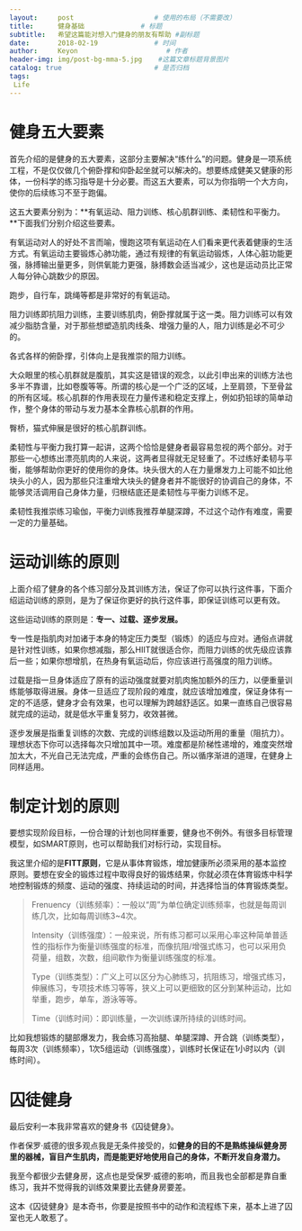 ```yaml
---
layout:     post                    # 使用的布局（不需要改）
title:      健身基础              # 标题 
subtitle:   希望这篇能对想入门健身的朋友有帮助 #副标题
date:       2018-02-19              # 时间
author:     Keyon                      # 作者
header-img: img/post-bg-mma-5.jpg    #这篇文章标题背景图片
catalog: true                       # 是否归档
tags:
 Life
---
```


# 健身五大要素
首先介绍的是健身的五大要素，这部分主要解决“练什么”的问题。健身是一项系统工程，不是仅仅做几个俯卧撑和仰卧起坐就可以解决的。想要练成健美又健康的形体，一份科学的练习指导是十分必要。而这五大要素，可以为你指明一个大方向，使你的后续练习不至于跑偏。

这五大要素分别为：**有氧运动、阻力训练、核心肌群训练、柔韧性和平衡力。**下面我们分别介绍这些要素。

有氧运动对人的好处不言而喻，慢跑这项有氧运动在人们看来更代表着健康的生活方式。有氧运动主要锻炼心肺功能，通过有规律的有氧运动锻炼，人体心脏功能更强，脉搏输出量更多，则供氧能力更强，脉搏数会适当减少，这也是运动员比正常人每分钟心跳数少的原因。

跑步，自行车，跳绳等都是非常好的有氧运动。

阻力训练即抗阻力训练，主要训练肌肉，俯卧撑就属于这一类。阻力训练可以有效减少脂肪含量，对于那些想塑造肌肉线条、增强力量的人，阻力训练是必不可少的。

各式各样的俯卧撑，引体向上是我推崇的阻力训练。

大众眼里的核心肌群就是腹肌，其实这是错误的观念，以此引申出来的训练方法也多半不靠谱，比如卷腹等等。所谓的核心是一个广泛的区域，上至肩颈，下至骨盆的所有区域。核心肌群的作用表现在力量传递和稳定支撑上，例如扔铅球的简单动作，整个身体的带动与发力基本全靠核心肌群的作用。

臀桥，猫式伸展是很好的核心肌群训练。

柔韧性与平衡力我打算一起讲，这两个恰恰是健身者最容易忽视的两个部分。对于那些一心想练出漂亮肌肉的人来说，这两者显得就无足轻重了。不过练好柔韧与平衡，能够帮助你更好的使用你的身体。块头很大的人在力量爆发力上可能不如比他块头小的人，因为那些只注重增大块头的健身者并不能很好的协调自己的身体，不能够灵活调用自己身体力量，归根结底还是柔韧性与平衡力训练不足。

柔韧性我推崇练习瑜伽，平衡力训练我推荐单腿深蹲，不过这个动作有难度，需要一定的力量基础。
# 运动训练的原则
上面介绍了健身的各个练习部分及其训练方法，保证了你可以执行这件事，下面介绍运动训练的原则，是为了保证你更好的执行这件事，即保证训练可以更有效。

这些运动训练的原则是：**专一、过载、逐步发展。**

专一性是指肌肉对加诸于本身的特定压力类型（锻炼）的适应与应对。通俗点讲就是针对性训练，如果你想减脂，那么HIIT就很适合你，而阻力训练的优先级应该靠后一些；如果你想增肌，在热身有氧运动后，你应该进行高强度的阻力训练。

过载是指一旦身体适应了原有的运动强度就要对肌肉施加额外的压力，以便重量训练能够取得进展。身体一旦适应了现阶段的难度，就应该增加难度，保证身体有一定的不适感，健身才会有效果，也可以理解为跨越舒适区。如果一直练自己很容易就完成的运动，就是低水平重复努力，收效甚微。

逐步发展是指重复训练的次数、完成的训练组数以及运动所用的重量（阻抗力）。理想状态下你可以选择每次只增加其中一项。难度都是阶梯性递增的，难度突然增加太大，不光自己无法完成，严重的会练伤自己。所以循序渐进的道理，在健身上同样适用。
# 制定计划的原则
要想实现阶段目标，一份合理的计划也同样重要，健身也不例外。有很多目标管理模型，如SMART原则，也可以帮助我们对标行动，实现目标。

我这里介绍的是**FITT原则**，它是从事体育锻炼，增加健康所必须采用的基本监控原则。要想在安全的锻炼过程中取得良好的锻炼结果，你就必须在体育锻炼中科学地控制锻炼的频度、运动的强度、持续运动的时间，并选择恰当的体育锻炼类型。

> Frenuency（训练频率）：一般以“周”为单位确定训练频率，也就是每周训练几次，比如每周训练3~4次。
> 
> Intensity（训练强度）：一般来说，所有练习都可以采用心率这种简单普适性的指标作为衡量训练强度的标准，而像抗阻/增强式练习，也可以采用负荷量，组数，次数，组间歇作为衡量训练强度的标准。
> 
> Type（训练类型）：广义上可以区分为心肺练习，抗阻练习，增强式练习，伸展练习，专项技术练习等等，狭义上可以更细致的区分到某种运动，比如举重，跑步，单车，游泳等等。
> 
> Time（训练时间）：即训练量，一次训练课所持续的训练时间。

比如我想锻炼的腿部爆发力，我会练习高抬腿、单腿深蹲、开合跳（训练类型），每周3次（训练频率），1次5组运动（训练强度），训练时长保证在1小时以内（训练时间）。
# 囚徒健身
最后安利一本我非常喜欢的健身书《囚徒健身》。

作者保罗·威德的很多观点我是无条件接受的，如**健身的目的不是熟练操纵健身房里的器械，盲目产生肌肉，而是能更好地使用自己的身体，不断开发自身潜力。**

我至今都很少去健身房，这点也是受保罗·威德的影响，而且我也全部都是靠自重练习，我并不觉得我的训练效果要比去健身房要差。

这本《囚徒健身》是本奇书，你要是按照书中的动作和流程练下来，基本上进了囚室也无人敢惹了。
